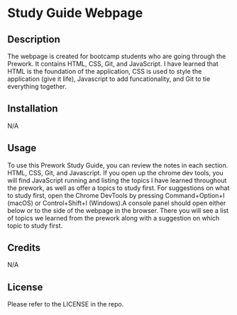 # Study Guide Webpage

## Description

The webpage is created for bootcamp students who are going through the Prework. It contains HTML, CSS, Git, and JavaScript. I have learned that HTML is the foundation of the application, CSS is used to style the application (give it life), Javascript to add funcationality, and Git to tie everything together.


## Installation

N/A

## Usage

To use this Prework Study Guide, you can review the notes in each section. HTML, CSS, Git, and Javascript. If you open up the chrome dev tools, you will find JavaScript running and listing the topics I have learned throughout the prework, as well as offer a topics to study first. For suggestions on what to study first, open the Chrome DevTools by pressing Command+Option+I (macOS) or Control+Shift+I (Windows).A console panel should open either below or to the side of the webpage in the browser. There you will see a list of topics we learned from the prework along with a suggestion on which topic to study first.


## Credits

N/A

## License

Please refer to the LICENSE in the repo.
